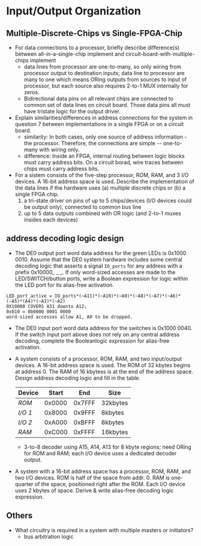 # Input/Output Organization
## Multiple-Discrete-Chips vs Single-FPGA-Chip
- For data connections to a processor, briefly describe difference(s) between all-in-a-single-chip implement and circuit-board-with-multiple-chips implement
  - data lines from processor are one-to-many, so only wiring from processor output to destination inputs; data line to processor are many to one which means ORing outputs from sources to input of processor, but each source also requires 2-to-1 MUX internally for zeros.
  - Bidirectional data pins on all relevant chips are connected to common set of data lines on circuit board. Those data pins all must have tristate logic for the output driver.
- Explain similarities/differences in address connections for the system in question 7 between implementations in a single FPGA or on a circuit board.
  - similarity: In both cases, only one source of address information - the processor. Therefore, the connections are simple -- one-to-many with wiring only.
  - difference: Inside an FPGA, internal routing between logic blocks must carry address bits. On a circuit borad, wire traces between chips must carry address bits.
- For a sistem consists of the five-step processor, ROM, RAM, and 3 I/O devices. A 16-bit address space is used. Describe the implementation of the data lines if the hardware uses (a) multiple discrete chips or (b) a single FPGA chip.
  1. a tri-state driver on pins of up to 5 chips/devices (I/O devices could be output only), connected to common bus line
  2. up to 5 data outputs combined with OR logic (and 2-to-1 muxes insides each devices)
## address decoding logic design
- The DE0 output port word data address for the green LEDs is 0x1000 0010. Assume that the DE0 system hardware includes some central decoding logic that asserts a signal `IO_ports` for any address with a prefix 0x10000_ _ _. If only word-sized accesses are made to the LED/SWITCH/button ports, write a Boolean expression for logic within the LED port for its alias-free activation.
```
LED_port_active = IO_ports*(~A11)*(~A10)*(~A9)*(~A8)*(~A7)*(~A6)*(~A5)*(A4)*(~A3)*(~A2)
0X10000 COVERS A31 downto A12; 
0x010 = 0b0000 0001 0000
word-sized accesses allow A1, A0 to be dropped.
```
- The DE0 input port word data address for the switches is 0x1000 0040. If the switch input port above does not rely on any central address decoding, complete the Booleanlogic expression for alias-free activation.
- A system consists of a processor, ROM, RAM, and two input/output devices. A 16-bit address space is used. The ROM of 32 kbytes begins at address 0. The RAM of 16 kbytess is at the end of the address space. Design address decoding logic and fill in the table.

  Device | Start | End | Size
  --- | --- | --- | ---
  *ROM* | 0x0000 | 0x7FFF | 32kbytes
  *I/O 1* | 0x8000 | 0x9FFF | 8kbytes
  *I/O 2* | 0xA000 | 0xBFFF | 8kbytes
  *RAM* | 0xC000 | 0xFFFF | 16kbytes
  - 3-to-8 decoder using A15, A14, A13 for 8 kbyte regions; need ORing for ROM and RAM; each I/O device uses a dedicated decoder output.
- A system with a 16-bit address space has a processor, ROM, RAM, and two I/O devices. ROM is half of the space from addr. 0. RAM is one-quarter of the space, positioned right after the ROM. Each I/O device uses 2 kbytes of space. Derive & write alias-free decoding logic expression.
## Others
- What circuitry is required in a system with multiple masters or initiators?
  - bus arbitration logic